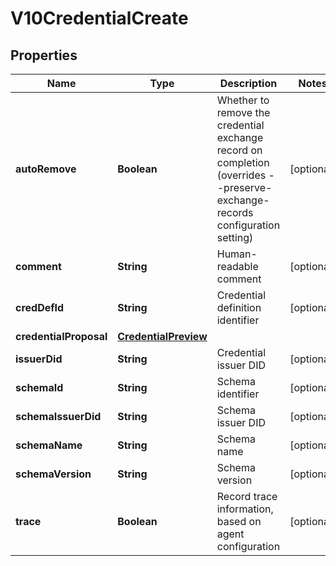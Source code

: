 

# V10CredentialCreate


## Properties

Name | Type | Description | Notes
------------ | ------------- | ------------- | -------------
**autoRemove** | **Boolean** | Whether to remove the credential exchange record on completion (overrides --preserve-exchange-records configuration setting) |  [optional]
**comment** | **String** | Human-readable comment |  [optional]
**credDefId** | **String** | Credential definition identifier |  [optional]
**credentialProposal** | [**CredentialPreview**](CredentialPreview.md) |  | 
**issuerDid** | **String** | Credential issuer DID |  [optional]
**schemaId** | **String** | Schema identifier |  [optional]
**schemaIssuerDid** | **String** | Schema issuer DID |  [optional]
**schemaName** | **String** | Schema name |  [optional]
**schemaVersion** | **String** | Schema version |  [optional]
**trace** | **Boolean** | Record trace information, based on agent configuration |  [optional]



